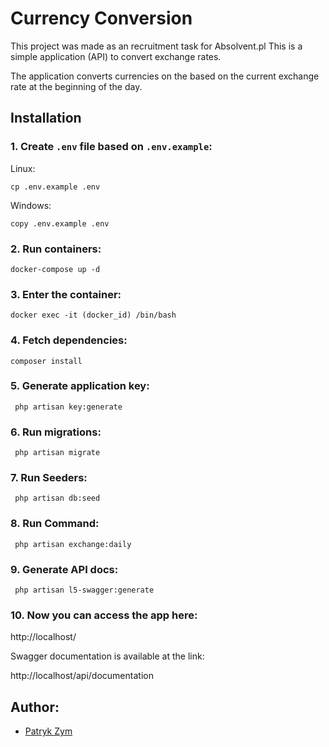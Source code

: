 # Currency Conversion

This project was made as an recruitment task for Absolvent.pl
This is a simple application (API) to convert exchange rates.

The application converts currencies on the based on the current exchange rate at the beginning of the day.

## Installation
### 1. Create `.env` file based on `.env.example`:
Linux:
```shell script
cp .env.example .env
```
Windows:
```shell script
copy .env.example .env
```
### 2. Run containers:
```shell script
docker-compose up -d
```

### 3. Enter the container:
```shell script
docker exec -it (docker_id) /bin/bash
```

### 4. Fetch dependencies:
```shell script
composer install
```

### 5. Generate application key:
```shell script
 php artisan key:generate
```

### 6. Run migrations:
```shell script
 php artisan migrate
```

### 7. Run Seeders:
```shell script
 php artisan db:seed
```

### 8. Run Command:
```shell script
 php artisan exchange:daily
```

### 9. Generate API docs:
```shell script
 php artisan l5-swagger:generate
```

### 10. Now you can access the app here:
http://localhost/

Swagger documentation is available at the link:

http://localhost/api/documentation

## Author:
- [Patryk Zym](https://github.com/rewe999/)

